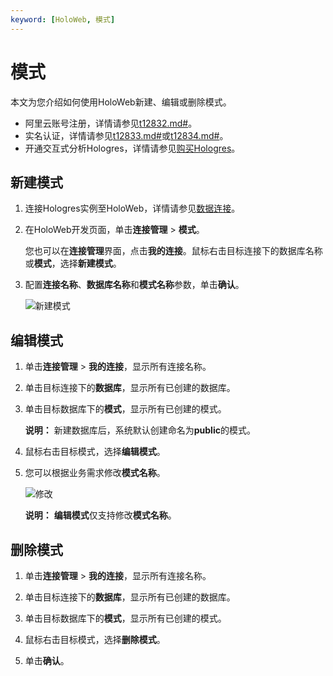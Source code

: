```yaml
---
keyword: [HoloWeb, 模式]
---
```


# 模式

本文为您介绍如何使用HoloWeb新建、编辑或删除模式。

-   阿里云账号注册，详情请参见[t12832.md\#]()。
-   实名认证，详情请参见[t12833.md\#]()或[t12834.md\#]()。
-   开通交互式分析Hologres，详情请参见[购买Hologres](/cn.zh-CN/准备工作/购买Hologres.md)。

## 新建模式

1.  连接Hologres实例至HoloWeb，详情请参见[数据连接](/cn.zh-CN/连接开发工具/HoloWeb/连接管理/数据连接.md)。

2.  在HoloWeb开发页面，单击**连接管理** \> **模式**。

    您也可以在**连接管理**界面，点击**我的连接**。鼠标右击目标连接下的数据库名称或**模式**，选择**新建模式**。

3.  配置**连接名称**、**数据库名称**和**模式名称**参数，单击**确认**。

    ![新建模式](https://static-aliyun-doc.oss-accelerate.aliyuncs.com/assets/img/zh-CN/2988048951/p132147.png)


## 编辑模式

1.  单击**连接管理** \> **我的连接**，显示所有连接名称。

2.  单击目标连接下的**数据库**，显示所有已创建的数据库。

3.  单击目标数据库下的**模式**，显示所有已创建的模式。

    **说明：** 新建数据库后，系统默认创建命名为**public**的模式。

4.  鼠标右击目标模式，选择**编辑模式**。

5.  您可以根据业务需求修改**模式名称**。

    ![修改](https://static-aliyun-doc.oss-accelerate.aliyuncs.com/assets/img/zh-CN/2988048951/p132174.png)

    **说明：** **编辑模式**仅支持修改**模式名称**。


## 删除模式

1.  单击**连接管理** \> **我的连接**，显示所有连接名称。

2.  单击目标连接下的**数据库**，显示所有已创建的数据库。

3.  单击目标数据库下的**模式**，显示所有已创建的模式。

4.  鼠标右击目标模式，选择**删除模式**。

5.  单击**确认**。


